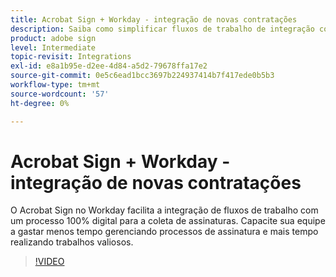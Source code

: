 ```yaml
---
title: Acrobat Sign + Workday - integração de novas contratações
description: Saiba como simplificar fluxos de trabalho de integração com o Acrobat Sign + Workday
product: adobe sign
level: Intermediate
topic-revisit: Integrations
exl-id: e8a1b95e-d2ee-4d84-a5d2-79678ffa17e2
source-git-commit: 0e5c6ead1bcc3697b224937414b7f417ede0b5b3
workflow-type: tm+mt
source-wordcount: '57'
ht-degree: 0%

---
```


# Acrobat Sign + Workday - integração de novas contratações

O Acrobat Sign no Workday facilita a integração de fluxos de trabalho com um processo 100% digital para a coleta de assinaturas. Capacite sua equipe a gastar menos tempo gerenciando processos de assinatura e mais tempo realizando trabalhos valiosos.

>[!VIDEO](https://video.tv.adobe.com/v/3418984?quality=12&learn=on&hidetitle=true)